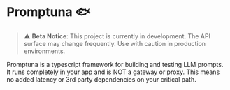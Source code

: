 # Promptuna 🐟

> ⚠️ **Beta Notice**: This project is currently in development. The API surface may change frequently. Use with caution in production environments.

Promptuna is a typescript framework for building and testing LLM prompts. It runs completely in your app and is NOT a gateway or proxy. This means no added latency or 3rd party dependencies on your critical path.
